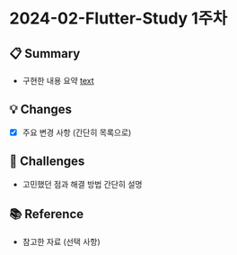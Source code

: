 # 2024-02-Flutter-Study 1주차

## 📋 Summary

- 구현한 내용 요약
  [text](https://descriptive-tune-e56.notion.site/Dart-10fa731a13848035be79cb8875a5c929?pvs=4)

## 💡 Changes

- [x] 주요 변경 사항 (간단히 목록으로)

## 🤔 Challenges

- 고민했던 점과 해결 방법 간단히 설명

## 📚 Reference

- 참고한 자료 (선택 사항)
